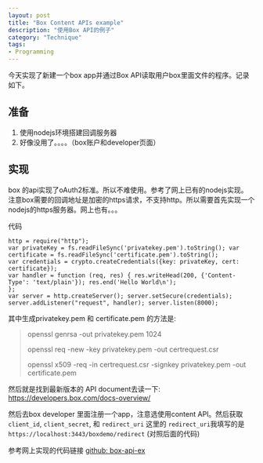 ```yaml
---
layout: post
title: "Box Content APIs example"
description: "使用Box API的例子"
category: "Technique"
tags:
- Programming
---
```




今天实现了新建一个box app并通过Box API读取用户box里面文件的程序。记录如下。

## 准备
1. 使用nodejs环境搭建回调服务器
2. 好像没用了。。。。（box账户和developer页面）

## 实现

box 的api实现了oAuth2标准。所以不难使用。参考了网上已有的nodejs实现。
注意box需要的回调地址是加密的https请求，不支持http。所以需要首先实现一个nodejs的https服务器。网上也有。。。

代码


```const crypto = require('crypto'), fs = require("fs"),http = require("http");var privateKey = fs.readFileSync('privatekey.pem').toString(); var certificate = fs.readFileSync('certificate.pem').toString();var credentials = crypto.createCredentials({key: privateKey, cert: certificate});var handler = function (req, res) { res.writeHead(200, {'Content-Type': 'text/plain'}); res.end('Hello World\n');};var server = http.createServer(); server.setSecure(credentials); server.addListener("request", handler); server.listen(8000);
```

其中生成privatekey.pem 和 certificate.pem 的方法是:
> openssl genrsa -out privatekey.pem 1024
> 
> openssl req -new -key privatekey.pem -out certrequest.csr
> 
> openssl x509 -req -in certrequest.csr -signkey privatekey.pem -out certificate.pem
 


然后就是找到最新版本的 API document去读一下: https://developers.box.com/docs-overview/

然后去box developer 里面注册一个app，注意选使用content API。然后获取`client_id`, `client_secret`, 和 `redirect_uri`
这里的 `redirect_uri`我填写的是 `https://localhost:3443/boxdemo/redirect` (对照后面的代码)


参考网上实现的代码链接 [github: box-api-ex](https://github.com/mousepotato/box-api-ex.git)















